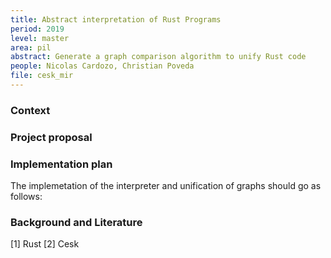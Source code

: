 ```yaml
---
title: Abstract interpretation of Rust Programs
period: 2019
level: master
area: pil
abstract: Generate a graph comparison algorithm to unify Rust code
people: Nicolas Cardozo, Christian Poveda
file: cesk_mir
---
```


### Context


### Project proposal


### Implementation plan
The implemetation of the interpreter and unification of graphs should go as follows:


### Background and Literature
[1] Rust
[2] Cesk